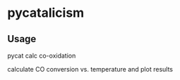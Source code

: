 <h1>pycatalicism</h1>
<h2>Usage</h2>
<p>pycat calc co-oxidation</p>
<p> calculate CO conversion vs. temperature and plot results</p>
